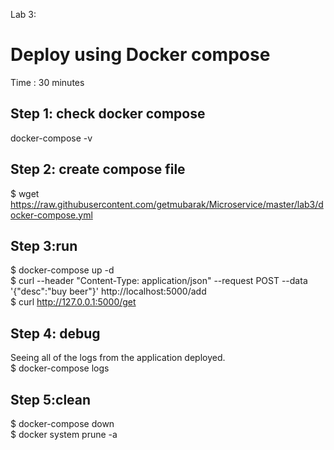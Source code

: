 Lab 3: 
# Deploy using Docker compose #
Time : 30 minutes

## Step 1: check docker compose ##
docker-compose -v

## Step 2: create compose file ##
$ wget https://raw.githubusercontent.com/getmubarak/Microservice/master/lab3/docker-compose.yml <br/>

## Step 3:run ##
$ docker-compose up -d <br/>
$ curl --header "Content-Type: application/json" --request POST  --data '{"desc":"buy beer"}'  http://localhost:5000/add  <br/>
$ curl http://127.0.0.1:5000/get  <br/>

## Step 4: debug ##
Seeing all of the logs from the application deployed.<br/>
$ docker-compose logs <br/>
    
## Step 5:clean ##
$ docker-compose down <br/>
$ docker system prune -a  <br/>
